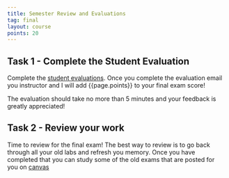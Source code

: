 ```yaml
---
title: Semester Review and Evaluations
tag: final
layout: course
points: 20
---
```


## Task 1 - Complete the Student Evaluation

Complete the [student evaluations]({{site.data.semester-info.student-evals}}). Once you complete
the evaluation email you instructor and I will add {{page.points}} to your final exam score!

The evaluation should take no more than 5 minutes and your feedback is greatly appreciated!

## Task 2 - Review your work

Time to review for the final exam! The best way to review is to go back through all your old
labs and refresh you memory. Once you have completed that you can study some of the old exams
that are posted for you on [canvas]({{site.data.semester-info.sample-exams}})